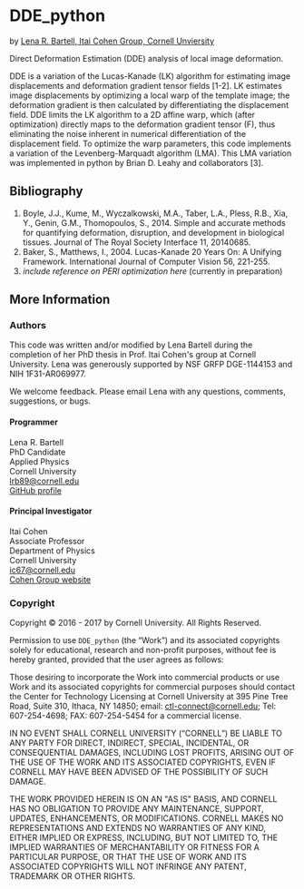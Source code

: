 # DDE_python
by [Lena R. Bartell, Itai Cohen Group, Cornell Unviersity](#authors)

Direct Deformation Estimation (DDE) analysis of local image deformation. 

DDE is a variation of the Lucas-Kanade (LK) algorithm for estimating image displacements and deformation gradient tensor fields [1-2]. LK estimates image displacements by optimizing a local warp of the template image; the deformation gradient is then calculated by differentiating the displacement field. DDE limits the LK algorithm to a 2D affine warp, which (after optimization) directly maps to the deformation gradient tensor (F), thus eliminating the noise inherent in numerical differentiation of the displacement field. To optimize the warp parameters, this code implements a variation of the Levenberg-Marquadt algorithm (LMA). This LMA variation was implemented in python by Brian D. Leahy and collaborators [3].

## Bibliography
1. Boyle, J.J., Kume, M., Wyczalkowski, M.A., Taber, L.A., Pless, R.B., Xia, Y., Genin, G.M., Thomopoulos, S., 2014. Simple and accurate methods
for quantifying deformation, disruption, and development in biological tissues. Journal of The Royal Society Interface 11, 20140685.
2. Baker, S., Matthews, I., 2004. Lucas-Kanade 20 Years On: A Unifying Framework. International Journal of Computer Vision 56, 221-255.
3. _include reference on PERI optimization here_ (currently in preparation)

## More Information

### Authors

This code was written and/or modified by Lena Bartell during the completion of her PhD thesis in Prof. Itai Cohen's group at Cornell University. Lena was generously supported by NSF GRFP DGE-1144153 and NIH 1F31-AR069977. 

We welcome feedback. Please email Lena with any questions, comments, suggestions, or bugs. 

#### Programmer

Lena R. Bartell  
PhD Candidate  
Applied Physics  
Cornell University  
lrb89@cornell.edu  
[GitHub profile](https://github.com/lbartell)

#### Principal Investigator

Itai Cohen  
Associate Professor  
Department of Physics  
Cornell University  
ic67@cornell.edu  
[Cohen Group website](http://cohengroup.lassp.cornell.edu/)

### Copyright
Copyright &copy; 2016 - 2017 by Cornell University. All Rights Reserved.
 
Permission to use `DDE_python` (the “Work”) and its associated copyrights solely for educational, research and non-profit purposes, without fee is hereby granted, provided that the user agrees as follows:
 
Those desiring to incorporate the Work into commercial products or use Work and its associated copyrights for commercial purposes should contact the Center for Technology Licensing at Cornell University at 395 Pine Tree Road, Suite 310, Ithaca, NY 14850; email: ctl-connect@cornell.edu; Tel: 607-254-4698; FAX: 607-254-5454 for a commercial license.
 
IN NO EVENT SHALL CORNELL UNIVERSITY (“CORNELL”) BE LIABLE TO ANY PARTY FOR DIRECT, INDIRECT, SPECIAL, INCIDENTAL, OR CONSEQUENTIAL DAMAGES, INCLUDING LOST PROFITS, ARISING OUT OF THE USE OF THE WORK AND ITS ASSOCIATED COPYRIGHTS, EVEN IF CORNELL MAY HAVE BEEN ADVISED OF THE POSSIBILITY OF SUCH DAMAGE.
 
THE WORK PROVIDED HEREIN IS ON AN "AS IS" BASIS, AND CORNELL HAS NO OBLIGATION TO PROVIDE ANY MAINTENANCE, SUPPORT, UPDATES, ENHANCEMENTS, OR MODIFICATIONS.  CORNELL MAKES NO REPRESENTATIONS AND EXTENDS NO WARRANTIES OF ANY KIND, EITHER IMPLIED OR EXPRESS, INCLUDING, BUT NOT LIMITED TO, THE IMPLIED WARRANTIES OF MERCHANTABILITY OR FITNESS FOR A PARTICULAR PURPOSE, OR THAT THE USE OF WORK AND ITS ASSOCIATED COPYRIGHTS WILL NOT INFRINGE ANY PATENT, TRADEMARK OR OTHER RIGHTS.